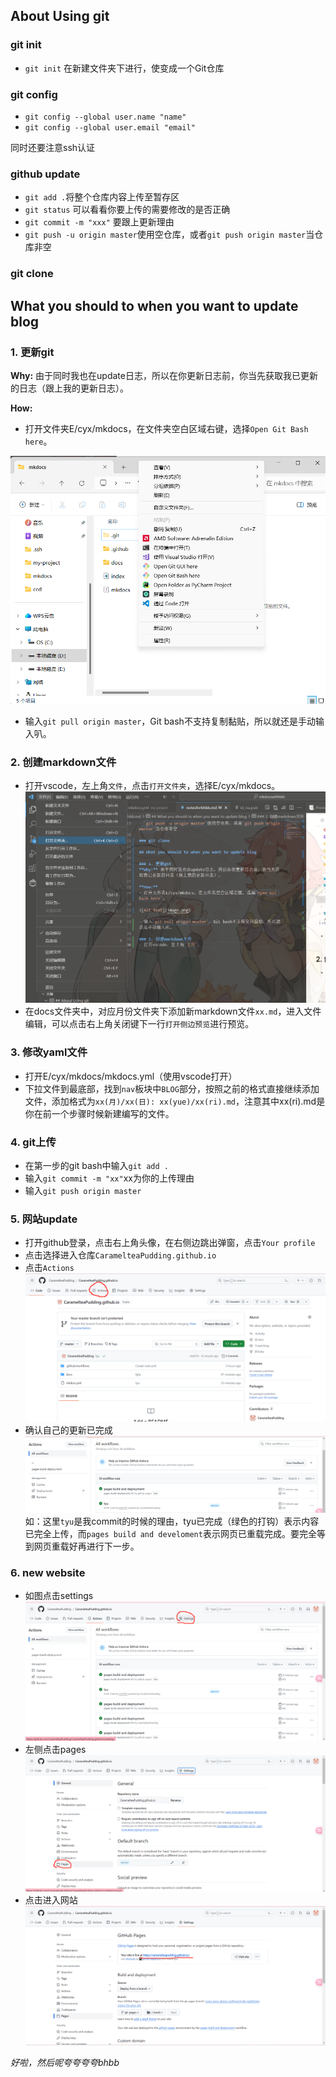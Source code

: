 ## About Using git

### git init

- `git init` 在新建文件夹下进行，使变成一个Git仓库

### git config

- `git config --global user.name "name"` 
- `git config --global user.email "email"`

同时还要注意ssh认证

### github update

- `git add .`将整个仓库内容上传至暂存区
- `git status` 可以看看你要上传的需要修改的是否正确
- `git commit -m "xxx"` 要跟上更新理由
- `git push -u origin master`使用空仓库，或者`git push origin master`当仓库非空

### git clone

## What you should to when you want to update blog

### 1. 更新git

**Why:** 由于同时我也在update日志，所以在你更新日志前，你当先获取我已更新的日志（跟上我的更新日志）。

**How:** 
- 打开文件夹E/cyx/mkdocs，在文件夹空白区域右键，选择`Open Git Bash here`。

![Alt text](image.png)

- 输入`git pull origin master`，Git bash不支持复制黏贴，所以就还是手动输入叭。

### 2. 创建markdown文件

- 打开vscode，左上角`文件`，点击`打开文件夹`，选择E/cyx/mkdocs。
  ![Alt text](image-1.png)
- 在docs文件夹中，对应月份文件夹下添加新markdown文件`xx.md`，进入文件编辑，可以点击右上角关闭键下一行`打开侧边预览`进行预览。
  
### 3. 修改yaml文件

- 打开E/cyx/mkdocs/mkdocs.yml（使用vscode打开）
- 下拉文件到最底部，找到`nav`板块中`BLOG`部分，按照之前的格式直接继续添加文件，添加格式为`xx(月)/xx(日): xx(yue)/xx(ri).md`，注意其中xx(ri).md是你在前一个步骤时候新建编写的文件。

### 4. git上传

- 在第一步的git bash中输入`git add .`
- 输入`git commit -m "xx"`xx为你的上传理由
- 输入`git push origin master`

### 5. 网站update

- 打开github登录，点击右上角头像，在右侧边跳出弹窗，点击`Your profile`
- 点击选择进入仓库`CaramelteaPudding.github.io`
- 点击`Actions`
![Alt text](image-2.png)
- 确认自己的更新已完成
![Alt text](image-3.png)
如：这里`tyu`是我commit的时候的理由，tyu已完成（绿色的打钩）表示内容已完全上传，而`pages build and develoment`表示网页已重载完成。要完全等到网页重载好再进行下一步。

### 6. new website

- 如图点击settings
![Alt text](image-4.png)
- 左侧点击pages
![Alt text](image-5.png)
- 点击进入网站
![Alt text](image-7.png)

*好啦，然后呢夸夸夸夸bhbb*